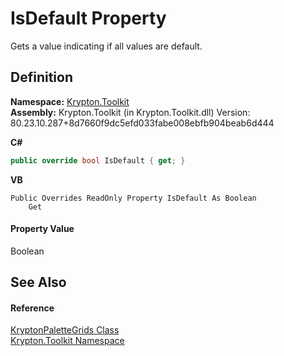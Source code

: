 # IsDefault Property


Gets a value indicating if all values are default.



## Definition
**Namespace:** <a href="79d2eac2-21f4-54ff-7552-b20c33c30600.md">Krypton.Toolkit</a>  
**Assembly:** Krypton.Toolkit (in Krypton.Toolkit.dll) Version: 80.23.10.287+8d7660f9dc5efd033fabe008ebfb904beab6d444

**C#**
``` C#
public override bool IsDefault { get; }
```
**VB**
``` VB
Public Overrides ReadOnly Property IsDefault As Boolean
	Get
```



#### Property Value
Boolean

## See Also


#### Reference
<a href="a0b1f511-b3ed-2d3f-4688-a0709e215d5d.md">KryptonPaletteGrids Class</a>  
<a href="79d2eac2-21f4-54ff-7552-b20c33c30600.md">Krypton.Toolkit Namespace</a>  
